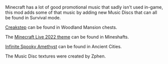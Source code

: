 Minecraft has a lot of good promotional music that sadly isn't used in-game, this mod adds some of that music by adding new Music Discs that can all be found in Survival mode.

[Creakstep](https://www.youtube.com/watch?v=o7Ps4PQBDIA) can be found in Woodland Mansion chests.

The [Minecraft Live 2022 theme](https://www.youtube.com/watch?v=Sgrf26cNSro) can be found in Mineshafts.

[Infinite Spooky Amethyst](https://www.youtube.com/watch?v=2LTyoXWfIZE) can be found in Ancient Cities.

The Music Disc textures were created by Zphen.
